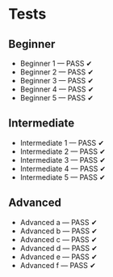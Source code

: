 # Tests

## Beginner
* Beginner 1 — PASS ✔
* Beginner 2 — PASS ✔
* Beginner 3 — PASS ✔
* Beginner 4 — PASS ✔
* Beginner 5 — PASS ✔


## Intermediate
* Intermediate 1 — PASS ✔
* Intermediate 2 — PASS ✔
* Intermediate 3 — PASS ✔
* Intermediate 4 — PASS ✔
* Intermediate 5 — PASS ✔

## Advanced
* Advanced a — PASS ✔
* Advanced b — PASS ✔
* Advanced c — PASS ✔
* Advanced d — PASS ✔
* Advanced e — PASS ✔
* Advanced f — PASS ✔